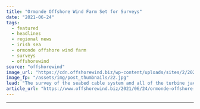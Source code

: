 ```yaml
---
title: "Ormonde Offshore Wind Farm Set for Surveys"
date: "2021-06-24"
tags: 
  - featured
  - headlines
  - regional news
  - irish sea
  - ormonde offshore wind farm
  - surveys
  - offshorewind
source: "offshorewind"
image_url: "https://cdn.offshorewind.biz/wp-content/uploads/sites/2/2021/06/24091002/Ormonde-OFW.jpg"
image_fp: "/assets/img/post_thumbnails/22.jpg"
lead: "The survey of the seabed cable system and all of the turbine jacket foundations"
article_url: "https://www.offshorewind.biz/2021/06/24/ormonde-offshore-wind-farm-set-for-surveys/"
---
```


---
